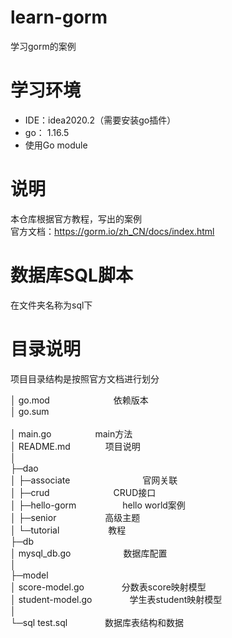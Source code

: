# learn-gorm
学习gorm的案例

# 学习环境
- IDE：idea2020.2（需要安装go插件）
- go： 1.16.5
- 使用Go module

# 说明
本仓库根据官方教程，写出的案例
<br/> 
官方文档：https://gorm.io/zh_CN/docs/index.html 

# 数据库SQL脚本
在文件夹名称为sql下

# 目录说明

项目目录结构是按照官方文档进行划分

│  go.mod 　　　　　　　依赖版本
<br/>│  go.sum   
<br/>│  main.go　　　　　main方法
<br/>│  README.md　　　　项目说明
<br/>│
<br/>├─dao
<br/>│  ├─associate 　　　　　　　　官网关联
<br/>│  ├─crud      　　　　　　　CRUD接口
<br/>│  ├─hello-gorm  　　　　　hello world案例
<br/>│  ├─senior     　　　　　 高级主题
<br/>│  └─tutorial   　　　　　 教程
<br/>├─db
<br/>│      mysql_db.go　　　　　　数据库配置
<br/>│
<br/>├─model
<br/>│      score-model.go  　　　　分数表score映射模型
<br/>│      student-model.go 　　　　学生表student映射模型
<br/>│
<br/>└─sql
        test.sql 　　　　数据库表结构和数据